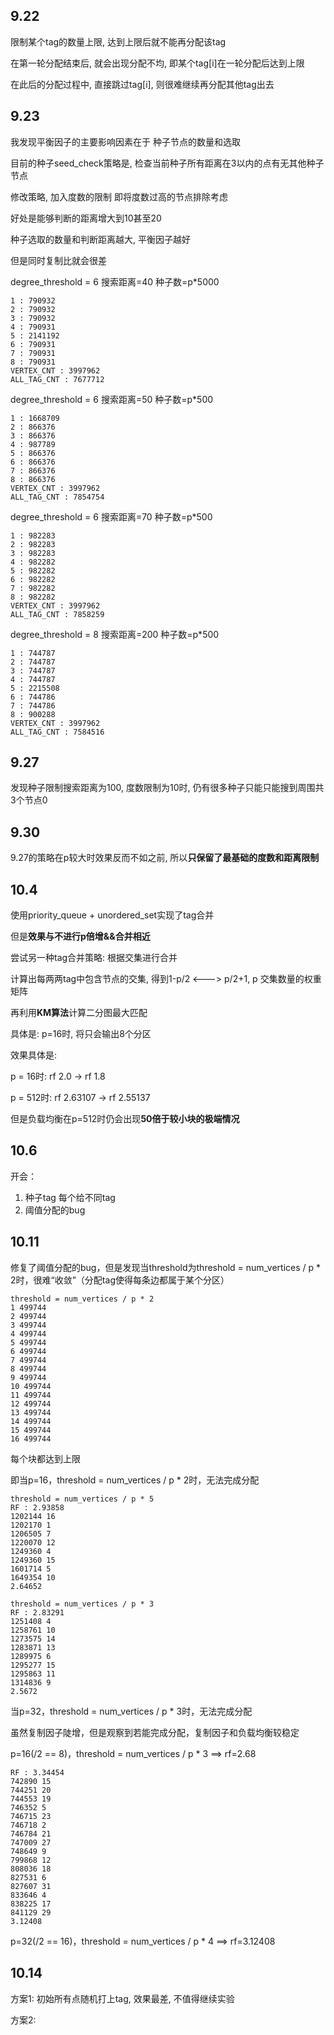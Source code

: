 ## 9.22

限制某个tag的数量上限, 达到上限后就不能再分配该tag

在第一轮分配结束后, 就会出现分配不均, 即某个tag[i]在一轮分配后达到上限

在此后的分配过程中, 直接跳过tag[i], 则很难继续再分配其他tag出去

## 9.23
我发现平衡因子的主要影响因素在于 种子节点的数量和选取

目前的种子seed_check策略是, 检查当前种子所有距离在3以内的点有无其他种子节点

修改策略, 加入度数的限制 即将度数过高的节点排除考虑

好处是能够判断的距离增大到10甚至20

种子选取的数量和判断距离越大, 平衡因子越好

但是同时复制比就会很差

degree_threshold = 6 搜索距离=40 种子数=p*5000
```shell
1 : 790932
2 : 790932
3 : 790932
4 : 790931
5 : 2141192
6 : 790931
7 : 790931
8 : 790931
VERTEX_CNT : 3997962
ALL_TAG_CNT : 7677712
```

degree_threshold = 6 搜索距离=50 种子数=p*500
```shell
1 : 1668709
2 : 866376
3 : 866376
4 : 987789
5 : 866376
6 : 866376
7 : 866376
8 : 866376
VERTEX_CNT : 3997962
ALL_TAG_CNT : 7854754
```

degree_threshold = 6 搜索距离=70 种子数=p*500
```shell
1 : 982283
2 : 982283
3 : 982283
4 : 982282
5 : 982282
6 : 982282
7 : 982282
8 : 982282
VERTEX_CNT : 3997962
ALL_TAG_CNT : 7858259
```

degree_threshold = 8 搜索距离=200 种子数=p*500
```shell
1 : 744787
2 : 744787
3 : 744787
4 : 744787
5 : 2215508
6 : 744786
7 : 744786
8 : 900288
VERTEX_CNT : 3997962
ALL_TAG_CNT : 7584516
```



## 9.27

发现种子限制搜索距离为100, 度数限制为10时, 仍有很多种子只能只能搜到周围共3个节点0





## 9.30

9.27的策略在p较大时效果反而不如之前, 所以**只保留了最基础的度数和距离限制**



## 10.4

使用priority_queue + unordered_set实现了tag合并

但是**效果与不进行p倍增&&合并相近**



尝试另一种tag合并策略: 根据交集进行合并

计算出每两两tag中包含节点的交集, 得到1-p/2 <---> p/2+1, p 交集数量的权重矩阵

再利用**KM算法**计算二分图最大匹配



具体是: p=16时, 将只会输出8个分区

效果具体是: 

p = 16时: rf 2.0 -> rf 1.8

p = 512时: rf 2.63107 -> rf 2.55137

但是负载均衡在p=512时仍会出现**50倍于较小块的极端情况**



## 10.6

开会：

1. 种子tag 每个给不同tag
2. 阈值分配的bug



## 10.11

修复了阈值分配的bug，但是发现当threshold为threshold = num_vertices / p * 2时，很难“收敛”（分配tag使得每条边都属于某个分区）

```shell
threshold = num_vertices / p * 2
1 499744
2 499744
3 499744
4 499744
5 499744
6 499744
7 499744
8 499744
9 499744
10 499744
11 499744
12 499744
13 499744
14 499744
15 499744
16 499744
```

每个块都达到上限

即当p=16，threshold = num_vertices / p * 2时，无法完成分配

```shell
threshold = num_vertices / p * 5
RF : 2.93858
1202144 16
1202170 1
1206505 7
1220070 12
1249360 4
1249360 15
1601714 5
1649354 10
2.64652
```

```shell
threshold = num_vertices / p * 3
RF : 2.83291
1251408 4
1258761 10
1273575 14
1283871 13
1289975 6
1295277 15
1295863 11
1314836 9
2.5672
```

当p=32，threshold = num_vertices / p * 3时，无法完成分配

虽然复制因子陡增，但是观察到若能完成分配，复制因子和负载均衡较稳定

p=16(/2 == 8)，threshold = num_vertices / p * 3  ==> rf=2.68

```shell
RF : 3.34454
742890 15
744251 20
744553 19
746352 5
746715 23
746718 2
746784 21
747009 27
748649 9
799868 12
808036 18
827531 6
827607 31
833646 4
838225 17
841129 29
3.12408
```

p=32(/2 == 16)，threshold = num_vertices / p * 4  ==> rf=3.12408



## 10.14

方案1: 初始所有点随机打上tag, 效果最差, 不值得继续实验

方案2: 